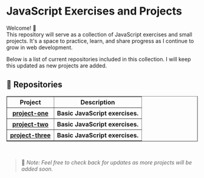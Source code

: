 # JavaScript Exercises and Projects

Welcome! 👋  
This repository will serve as a collection of JavaScript exercises and small projects. It's a space to practice, learn, and share progress as I continue to grow in web development.  

Below is a list of current repositories included in this collection. I will keep this updated as new projects are added.

## 📂 Repositories

<table border="1">
    <tr>
        <th>Project</th>
        <th>Description</th>
    </tr>
    <tr>
        <th><a href="/project-one">project-one</a></th>
        <th>Basic JavaScript exercises.</th>
    </tr>
    <tr>
        <th><a href="/project-two">project-two</a></th>
        <th>Basic JavaScript exercises.</th>
    </tr>
    <tr>
        <th><a href="/project-three">project-three</a></th>
        <th>Basic JavaScript exercises.</th>
    </tr>
</table>
<br>

> 🔧 *Note: Feel free to check back for updates as more projects will be added soon.*

